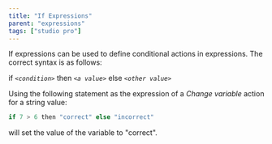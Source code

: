 ```yaml
---
title: "If Expressions"
parent: "expressions"
tags: ["studio pro"]
---
```


If expressions can be used to define conditional actions in expressions. The correct syntax is as follows:

if _`<condition>`_ then _`<a value>`_ else _`<other value>`_

Using the following statement as the expression of a *Change variable* action for a string value:

```java
if 7 > 6 then "correct" else "incorrect"
```

will set the value of the variable to "correct".
